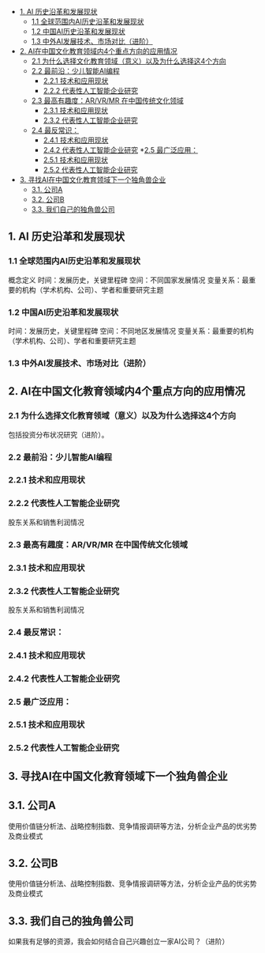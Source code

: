  
* [1. AI 历史沿革和发展现状](#1-ai-历史沿革和发展现状)
  * [1.1 全球范围内AI历史沿革和发展现状](#11-全球范围内ai历史沿革和发展现状)
  * [1.2 中国AI历史沿革和发展现状](#12-中国ai历史沿革和发展现状)
  * [1.3 中外AI发展技术、市场对比（进阶）](#13-中外ai发展技术市场对比进阶)
* [2. AI在中国文化教育领域内4个重点方向的应用情况](#2-ai在中国文化教育领域内4个重点方向的应用情况)
  * [2.1 为什么选择文化教育领域（意义）以及为什么选择这4个方向](#21-为什么选择文化教育领域意义以及为什么选择这4个方向)
  * [2.2 最前沿：少儿智能AI编程](#22-最前沿少儿智能ai编程)
    * [2.2.1 技术和应用现状](#221-技术和应用现状)
    * [2.2.2 代表性人工智能企业研究](#222-代表性人工智能企业研究)
  * [2.3 最高有趣度：AR/VR/MR 在中国传统文化领域](#23-最高有趣度arvrmr-在中国传统文化领域)
    *  [2.3.1 技术和应用现状](#231-技术和应用现状)
    *  [2.3.2 代表性人工智能企业研究](#232-代表性人工智能企业研究)
  * [2.4 最反常识：](#24-最反常识)
    * [2.4.1 技术和应用现状](#241-技术和应用现状)
    * [2.4.2 代表性人工智能企业研究](#242-代表性人工智能企业研究)
  *[2.5 最广泛应用：](#25-最广泛应用)
    * [2.5.1 技术和应用现状](#251-技术和应用现状)
    * [2.5.2 代表性人工智能企业研究](#252-代表性人工智能企业研究)
* [3. 寻找AI在中国文化教育领域下一个独角兽企业](#3-寻找ai在中国文化教育领域下一个独角兽企业)
  * [3.1. 公司A](#31-公司a)
  * [3.2. 公司B](#32-公司b)
  * [3.3. 我们自己的独角兽公司](#33-我们自己的独角兽公司)

## 1. AI 历史沿革和发展现状
### 1.1 全球范围内AI历史沿革和发展现状
概念定义
时间：发展历史，关键里程碑
空间：不同国家发展情况
变量关系：最重要的机构（学术机构、公司）、学者和重要研究主题 
### 1.2 中国AI历史沿革和发展现状
时间：发展历史，关键里程碑
空间：不同地区发展情况
变量关系：最重要的机构（学术机构、公司）、学者和重要研究主题 
### 1.3 中外AI发展技术、市场对比（进阶） 

## 2. AI在中国文化教育领域内4个重点方向的应用情况
### 2.1 为什么选择文化教育领域（意义）以及为什么选择这4个方向
包括投资分布状况研究（进阶）。
### 2.2 最前沿：少儿智能AI编程
### 2.2.1 技术和应用现状
### 2.2.2 代表性人工智能企业研究
股东关系和销售利润情况
### 2.3 最高有趣度：AR/VR/MR 在中国传统文化领域
### 2.3.1 技术和应用现状
### 2.3.2 代表性人工智能企业研究
股东关系和销售利润情况
### 2.4 最反常识：
### 2.4.1 技术和应用现状
### 2.4.2 代表性人工智能企业研究
### 2.5 最广泛应用：
### 2.5.1 技术和应用现状
### 2.5.2 代表性人工智能企业研究


## 3. 寻找AI在中国文化教育领域下一个独角兽企业
## 3.1. 公司A
使用价值链分析法、战略控制指数、竞争情报调研等方法，分析企业产品的优劣势及商业模式
## 3.2. 公司B
使用价值链分析法、战略控制指数、竞争情报调研等方法，分析企业产品的优劣势及商业模式
## 3.3. 我们自己的独角兽公司
如果我有足够的资源，我会如何结合自己兴趣创立一家AI公司？（进阶） 
